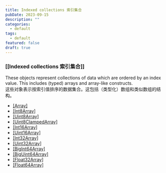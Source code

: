 ```yaml
---
title: Indexed collections 索引集合
pubDate: 2023-09-15
description: ""
categories:
  - default
tags:
  - default
featured: false
draft: true
---
```

### [[Indexed collections 索引集合]]

These objects represent collections of data which are ordered by an index value. This includes (typed) arrays and array-like constructs.  
这些对象表示按索引值排序的数据集合。这包括（类型化）数组和类似数组的结构。

- [[Array]](https://developer.mozilla.org/en-US/docs/Web/JavaScript/Reference/Global_Objects/Array)
- [[Int8Array]](https://developer.mozilla.org/en-US/docs/Web/JavaScript/Reference/Global_Objects/Int8Array)
- [[Uint8Array]](https://developer.mozilla.org/en-US/docs/Web/JavaScript/Reference/Global_Objects/Uint8Array)
- [[Uint8ClampedArray]](https://developer.mozilla.org/en-US/docs/Web/JavaScript/Reference/Global_Objects/Uint8ClampedArray)
- [[Int16Array]](https://developer.mozilla.org/en-US/docs/Web/JavaScript/Reference/Global_Objects/Int16Array)
- [[Uint16Array]](https://developer.mozilla.org/en-US/docs/Web/JavaScript/Reference/Global_Objects/Uint16Array)
- [[Int32Array]](https://developer.mozilla.org/en-US/docs/Web/JavaScript/Reference/Global_Objects/Int32Array)
- [[Uint32Array]](https://developer.mozilla.org/en-US/docs/Web/JavaScript/Reference/Global_Objects/Uint32Array)
- [[BigInt64Array]](https://developer.mozilla.org/en-US/docs/Web/JavaScript/Reference/Global_Objects/BigInt64Array)
- [[BigUint64Array]](https://developer.mozilla.org/en-US/docs/Web/JavaScript/Reference/Global_Objects/BigUint64Array)
- [[Float32Array]](https://developer.mozilla.org/en-US/docs/Web/JavaScript/Reference/Global_Objects/Float32Array)
- [[Float64Array]](https://developer.mozilla.org/en-US/docs/Web/JavaScript/Reference/Global_Objects/Float64Array)
